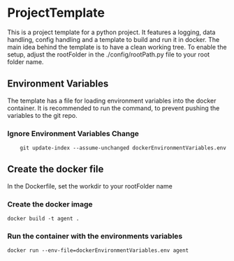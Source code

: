 # ProjectTemplate
This is a project template for a python project. It features a logging, data handling, config handling and a template to build and run it in docker. The main idea behind the template is to have a clean working tree.
To enable the setup, adjust the rootFolder in the ./config/rootPath.py file to your root folder name.

## Environment Variables
The template has a file for loading environment variables into the docker container. It is recommended to run the command, to prevent pushing the variables to the git repo.
### Ignore Environment Variables Change
        git update-index --assume-unchanged dockerEnvironmentVariables.env

## Create the docker file
In the Dockerfile, set the workdir to your rootFolder name

### Create the docker image
    docker build -t agent .
### Run the container with the environments variables
    docker run --env-file=dockerEnvironmentVariables.env agent
